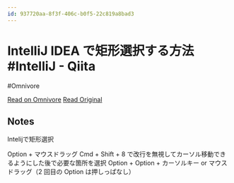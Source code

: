 ```yaml
---
id: 937720aa-8f3f-406c-b0f5-22c819a8bad3
---
```


# IntelliJ IDEA で矩形選択する方法 #IntelliJ - Qiita
#Omnivore

[Read on Omnivore](https://omnivore.app/me/intelli-j-idea-intelli-j-qiita-18f0ead6f7b)
[Read Original](https://qiita.com/_Hammer0724/items/0f93a0fd8ecb6b771c34)

## Notes

Intelijで矩形選択

Option + マウスドラッグ
Cmd + Shift + 8 で改行を無視してカーソル移動できるようにした後で必要な箇所を選択
Option + Option + カーソルキー or マウスドラッグ（2 回目の Option は押しっぱなし）

